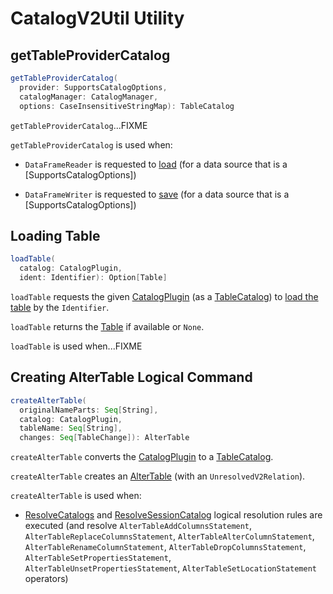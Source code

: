 # CatalogV2Util Utility

## <span id="getTableProviderCatalog"> getTableProviderCatalog

```scala
getTableProviderCatalog(
  provider: SupportsCatalogOptions,
  catalogManager: CatalogManager,
  options: CaseInsensitiveStringMap): TableCatalog
```

`getTableProviderCatalog`...FIXME

`getTableProviderCatalog` is used when:

* `DataFrameReader` is requested to [load](../../DataFrameReader.md#load) (for a data source that is a [SupportsCatalogOptions])

* `DataFrameWriter` is requested to [save](../../DataFrameWriter.md#save) (for a data source that is a [SupportsCatalogOptions])

## <span id="loadTable"> Loading Table

```scala
loadTable(
  catalog: CatalogPlugin,
  ident: Identifier): Option[Table]
```

`loadTable` requests the given [CatalogPlugin](CatalogPlugin.md) (as a [TableCatalog](TableCatalog.md)) to [load the table](TableCatalog.md#loadTable) by the `Identifier`.

`loadTable` returns the [Table](../Table.md) if available or `None`.

`loadTable` is used when...FIXME

## <span id="createAlterTable"> Creating AlterTable Logical Command

```scala
createAlterTable(
  originalNameParts: Seq[String],
  catalog: CatalogPlugin,
  tableName: Seq[String],
  changes: Seq[TableChange]): AlterTable
```

`createAlterTable` converts the [CatalogPlugin](CatalogPlugin.md) to a [TableCatalog](CatalogHelper.md#asTableCatalog).

`createAlterTable` creates an [AlterTable](../../logical-operators/AlterTable.md) (with an `UnresolvedV2Relation`).

`createAlterTable` is used when:

* [ResolveCatalogs](../../logical-analysis-rules/ResolveCatalogs.md) and [ResolveSessionCatalog](../../logical-analysis-rules/ResolveSessionCatalog.md) logical resolution rules are executed (and resolve `AlterTableAddColumnsStatement`, `AlterTableReplaceColumnsStatement`, `AlterTableAlterColumnStatement`, `AlterTableRenameColumnStatement`, `AlterTableDropColumnsStatement`, `AlterTableSetPropertiesStatement`, `AlterTableUnsetPropertiesStatement`, `AlterTableSetLocationStatement` operators)
